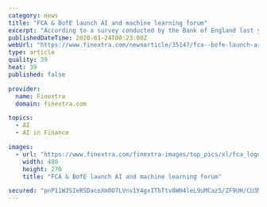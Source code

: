 ```yaml
---
category: news
title: "FCA & BofE launch AI and machine learning forum"
excerpt: "According to a survey conducted by the Bank of England last year, machine learning tools are now ... challenges of using AI and ML within financial services, as well as the barriers to deployment ..."
publishedDateTime: 2020-01-24T00:23:00Z
webUrl: "https://www.finextra.com/newsarticle/35147/fca--bofe-launch-ai-and-machine-learning-forum"
type: article
quality: 39
heat: 39
published: false

provider:
  name: Finextra
  domain: finextra.com

topics:
  - AI
  - AI in Finance

images:
  - url: "https://www.finextra.com/finextra-images/top_pics/xl/fca_logo.jpg"
    width: 480
    height: 270
    title: "FCA & BofE launch AI and machine learning forum"

secured: "pnP11WJSIeRSDacoXmOO7LVnv1Y4gxITbTtv8WH4leL9uMCaz5/ZF9UH/CU3MzX2lnb/ssqLkAPOlrfqiDy2rRvkz/GtB+wn+8D88SD0GKSElkZcQ87dpwaj87mHuXcbb5DrfSSHvNQuS9jWG+W/YfMaxWXXZ86TfyO+Cex/IkJyc8yQMWUg5L+qMy2mNOA9BebEbQUjeaMHK1tuxqf3AmHCdV+vi4i8L2joogN0hR6HiaY96MYF5lE4LOeCjw4nxiAVJ2x8S3cZQftMrMR6hEIVynX1Hmy3b0qXBo+jvJUyLD8pVHuOaa6sFPGWqCqZ;IUE6mz5Mot0f89DFZI9mkA=="
---
```


